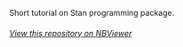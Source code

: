 Short tutorial on Stan programming package.

###### [View this repository on NBViewer](http://nbviewer.jupyter.org/github/arunjvarghese/SI760-Language-and-Information/tree/master/Resource%20report/)
